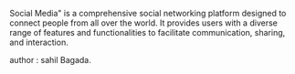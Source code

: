 Social Media" is a comprehensive social networking platform designed to connect people from all over the world. It provides users with a diverse range of features and functionalities to facilitate communication, sharing, and interaction.
<br>

author : sahil Bagada.

 
